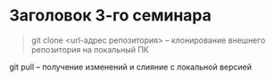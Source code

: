 # Заголовок 3-го семинара

> git clone <url-адрес репозитория> – клонирование внешнего репозитория на  локальный ПК

git pull – получение изменений и слияние с локальной версией